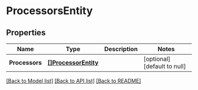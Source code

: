 # ProcessorsEntity

## Properties
Name | Type | Description | Notes
------------ | ------------- | ------------- | -------------
**Processors** | [**[]ProcessorEntity**](ProcessorEntity.md) |  | [optional] [default to null]

[[Back to Model list]](../README.md#documentation-for-models) [[Back to API list]](../README.md#documentation-for-api-endpoints) [[Back to README]](../README.md)

